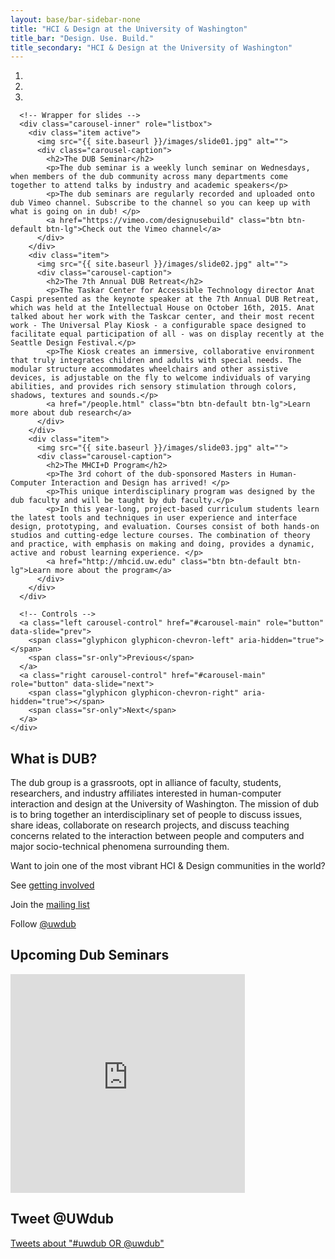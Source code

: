 ```yaml
---
layout: base/bar-sidebar-none
title: "HCI & Design at the University of Washington"
title_bar: "Design. Use. Build."
title_secondary: "HCI & Design at the University of Washington"
---
```


<!-- Carousel -->
<div class="row" id="carousel">
  <div class="col-md-12">
    <div id="carousel-main" class="carousel slide" data-ride="carousel">
      <!-- Indicators -->
      <ol class="carousel-indicators">
        <li data-target="#carousel-example-generic" data-slide-to="0" class="active"></li>
        <li data-target="#carousel-example-generic" data-slide-to="1"></li>
        <li data-target="#carousel-example-generic" data-slide-to="2"></li>
      </ol>

      <!-- Wrapper for slides -->
      <div class="carousel-inner" role="listbox">
        <div class="item active">
          <img src="{{ site.baseurl }}/images/slide01.jpg" alt="">
          <div class="carousel-caption">
            <h2>The DUB Seminar</h2>
            <p>The dub seminar is a weekly lunch seminar on Wednesdays, when members of the dub community across many departments come together to attend talks by industry and academic speakers</p>
            <p>The dub seminars are regularly recorded and uploaded onto dub Vimeo channel. Subscribe to the channel so you can keep up with what is going on in dub! </p>
            <a href="https://vimeo.com/designusebuild" class="btn btn-default btn-lg">Check out the Vimeo channel</a>
          </div>
        </div>
        <div class="item">
          <img src="{{ site.baseurl }}/images/slide02.jpg" alt="">
          <div class="carousel-caption">
            <h2>The 7th Annual DUB Retreat</h2>
            <p>The Taskar Center for Accessible Technology director Anat Caspi presented as the keynote speaker at the 7th Annual DUB Retreat, which was held at the Intellectual House on October 16th, 2015. Anat talked about her work with the Taskcar center, and their most recent work - The Universal Play Kiosk - a configurable space designed to facilitate equal participation of all - was on display recently at the Seattle Design Festival.</p>
            <p>The Kiosk creates an immersive, collaborative environment that truly integrates children and adults with special needs. The modular structure accommodates wheelchairs and other assistive devices, is adjustable on the fly to welcome individuals of varying abilities, and provides rich sensory stimulation through colors, shadows, textures and sounds.</p>
            <a href="/people.html" class="btn btn-default btn-lg">Learn more about dub research</a>
          </div>
        </div>
        <div class="item">
          <img src="{{ site.baseurl }}/images/slide03.jpg" alt="">
          <div class="carousel-caption">
            <h2>The MHCI+D Program</h2>
            <p>The 3rd cohort of the dub-sponsored Masters in Human-Computer Interaction and Design has arrived! </p>
            <p>This unique interdisciplinary program was designed by the dub faculty and will be taught by dub faculty.</p>
            <p>In this year-long, project-based curriculum students learn the latest tools and techniques in user experience and interface design, prototyping, and evaluation. Courses consist of both hands-on studios and cutting-edge lecture courses. The combination of theory and practice, with emphasis on making and doing, provides a dynamic, active and robust learning experience. </p>
            <a href="http://mhcid.uw.edu" class="btn btn-default btn-lg">Learn more about the program</a>
          </div>
        </div>
      </div>

      <!-- Controls -->
      <a class="left carousel-control" href="#carousel-main" role="button" data-slide="prev">
        <span class="glyphicon glyphicon-chevron-left" aria-hidden="true"></span>
        <span class="sr-only">Previous</span>
      </a>
      <a class="right carousel-control" href="#carousel-main" role="button" data-slide="next">
        <span class="glyphicon glyphicon-chevron-right" aria-hidden="true"></span>
        <span class="sr-only">Next</span>
      </a>
    </div>
  </div>
</div>
<!-- Carousel End -->

<!-- Footer -->
<div class="row" id="footer">
  <div class="col-md-4">
    <section>
      <h2>What is DUB?</h2>      
      <p>The dub group is a grassroots, opt in alliance of faculty, students, researchers, and industry affiliates interested in human-computer interaction and design at the University of Washington. The mission of dub is to bring together an interdisciplinary set of people to discuss issues, share ideas, collaborate on research projects, and discuss teaching concerns related to the interaction between people and computers and major socio-technical phenomena surrounding them.</p>
      <p>Want to join one of the most vibrant HCI & Design communities in the world?</p>
      <p>See <a href="/gettinginvolved.html">getting involved</a></p>
      <p>Join the <a href="/mailinglist.html">mailing list</a></p>
      <p>Follow <a href="http://twitter.com/#!/uwdub">@uwdub</a></p>
      </section>
  </div>
  <div class="col-md-4">
    <section>
      <h2>Upcoming Dub Seminars</h2>      
      <iframe src="http://www.google.com/calendar/embed?title=Upcoming%20dub%20meetings&amp;showTitle=0&amp;showDate=0&amp;showTabs=0&amp;mode=AGENDA&amp;height=600&amp;wkst=1&amp;bgcolor=%23FFFFFF&amp;src=designusebuild%40gmail.com&amp;color=%23A32929" style=" border-width:0 " width="375" height="350" frameborder="0" scrolling="no"></iframe>
    </section>
  </div>
  <div class="col-md-4">
    <section>
      <h2>Tweet @UWdub</h2>
          <a class="twitter-timeline" href="https://twitter.com/search?q=%23uwdub+OR+%40uwdub" data-widget-id="502177500789604352" height="350">Tweets about "#uwdub OR @uwdub"</a>
          <script>!function(d,s,id){var js,fjs=d.getElementsByTagName(s)[0],p=/^http:/.test(d.location)?'http':'https';if(!d.getElementById(id)){js=d.createElement(s);js.id=id;js.src=p+"://platform.twitter.com/widgets.js";fjs.parentNode.insertBefore(js,fjs);}}(document,"script","twitter-wjs");</script>
    </section>
  </div>
</div>
<!-- Footer End -->
